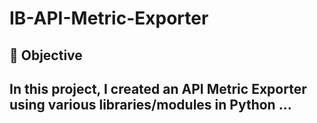 # IB-API-Metric-Exporter
## 📝 Objective

In this project, I created an API Metric Exporter using various libraries/modules in Python ...
---

